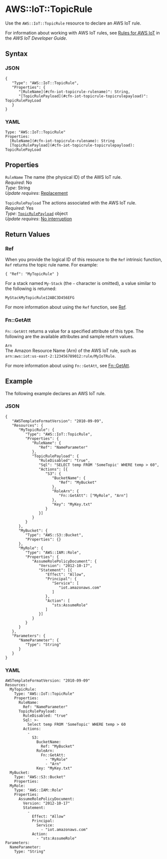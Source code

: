 # AWS::IoT::TopicRule<a name="aws-resource-iot-topicrule"></a>

Use the `AWS::IoT::TopicRule` resource to declare an AWS IoT rule\.

For information about working with AWS IoT rules, see [Rules for AWS IoT](http://docs.aws.amazon.com/iot/latest/developerguide/iot-rules.html) in the *AWS IoT Developer Guide*\.

## Syntax<a name="aws-resource-iot-topicrule-syntax"></a>

### JSON<a name="aws-resource-iot-topicrule-syntax.json"></a>

```
{
   "Type": "AWS::IoT::TopicRule",
   "Properties": {
      "[RuleName](#cfn-iot-topicrule-rulename)": String,
      "[TopicRulePayload](#cfn-iot-topicrule-topicrulepayload)": TopicRulePayLoad
   }
}
```

### YAML<a name="aws-resource-iot-topicrule-syntax.yaml"></a>

```
Type: "AWS::IoT::TopicRule"
Properties:
  [RuleName](#cfn-iot-topicrule-rulename): String
  [TopicRulePayload](#cfn-iot-topicrule-topicrulepayload): TopicRulePayLoad
```

## Properties<a name="aws-resource-iot-topicrule-properties"></a>

`RuleName`  <a name="cfn-iot-topicrule-rulename"></a>
The name \(the physical ID\) of the AWS IoT rule\.  
*Required*: No  
*Type*: String  
*Update requires*: [Replacement](using-cfn-updating-stacks-update-behaviors.md#update-replacement)

`TopicRulePayload`  <a name="cfn-iot-topicrule-topicrulepayload"></a>
The actions associated with the AWS IoT rule\.  
*Required*: Yes  
*Type*: [`TopicRulePayload`](aws-properties-iot-topicrule-topicrulepayload.md) object  
*Update requires*: [No interruption](using-cfn-updating-stacks-update-behaviors.md#update-no-interrupt)

## Return Values<a name="aws-resource-iot-topicrule-returnvalues"></a>

### Ref<a name="aws-resource-iot-topicrule-ref"></a>

When you provide the logical ID of this resource to the `Ref` intrinsic function, `Ref` returns the topic rule name\. For example:

```
{ "Ref": "MyTopicRule" }
```

For a stack named `My-Stack` \(the `–` character is omitted\), a value similar to the following is returned:

```
MyStackMyTopicRule12ABC3D456EFG
```

For more information about using the `Ref` function, see [Ref](intrinsic-function-reference-ref.md)\.

### Fn::GetAtt<a name="aws-resource-iot-topicrule-getatt"></a>

`Fn::GetAtt` returns a value for a specified attribute of this type\. The following are the available attributes and sample return values\.

`Arn`  
The Amazon Resource Name \(Arn\) of the AWS IoT rule, such as `arn:aws:iot:us-east-2:123456789012:rule/MyIoTRule`\.

For more information about using `Fn::GetAtt`, see [Fn::GetAtt](intrinsic-function-reference-getatt.md)\.

## Example<a name="aws-resource-iot-topicrule-examples"></a>

The following example declares an AWS IoT rule\.

### JSON<a name="aws-resource-iot-topicrule-example.json"></a>

```
{
   "AWSTemplateFormatVersion": "2010-09-09",
   "Resources": {
      "MyTopicRule": {
         "Type": "AWS::IoT::TopicRule",
         "Properties": {
            "RuleName": {
               "Ref": "NameParameter"
            },
            "TopicRulePayload": {
               "RuleDisabled": "true",
               "Sql": "SELECT temp FROM 'SomeTopic' WHERE temp > 60",
               "Actions": [{
                  "S3": {
                     "BucketName": {
                        "Ref": "MyBucket"
                     },
                     "RoleArn": {
                        "Fn::GetAtt": ["MyRole", "Arn"]
                     },
                     "Key": "MyKey.txt"
                  }
               }]
            }
         }
      },
      "MyBucket": {
         "Type": "AWS::S3::Bucket",
         "Properties": {}
      },
      "MyRole": {
         "Type": "AWS::IAM::Role",
         "Properties": {
            "AssumeRolePolicyDocument": {
               "Version": "2012-10-17",
               "Statement": [{
                  "Effect": "Allow",
                  "Principal": {
                     "Service": [
                        "iot.amazonaws.com"
                     ]
                  },
                  "Action": [
                     "sts:AssumeRole"
                  ]
               }]
            }
         }
      }
   },
   "Parameters": {
      "NameParameter": {
         "Type": "String"
      }
   }
}
```

### YAML<a name="aws-resource-iot-topicrule-example.yaml"></a>

```
AWSTemplateFormatVersion: "2010-09-09"
Resources: 
  MyTopicRule: 
    Type: "AWS::IoT::TopicRule"
    Properties: 
      RuleName: 
        Ref: "NameParameter"
      TopicRulePayload: 
        RuleDisabled: "true"
        Sql: >-
          Select temp FROM 'SomeTopic' WHERE temp > 60
        Actions: 
          - 
            S3: 
              BucketName: 
                Ref: "MyBucket"
              RoleArn: 
                Fn::GetAtt: 
                  - "MyRole"
                  - "Arn"
              Key: "MyKey.txt"
  MyBucket: 
    Type: "AWS::S3::Bucket"
    Properties:
  MyRole: 
    Type: "AWS::IAM::Role"
    Properties: 
      AssumeRolePolicyDocument: 
        Version: "2012-10-17"
        Statement: 
          - 
            Effect: "Allow"
            Principal: 
              Service: 
                - "iot.amazonaws.com"
            Action: 
              - "sts:AssumeRole"
Parameters: 
  NameParameter: 
    Type: "String"
```